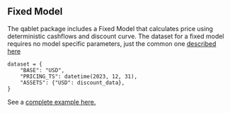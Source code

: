 ## Fixed Model

The qablet package includes a Fixed Model that calculates price using deterministic cashflows and discount curve.
The dataset for a fixed model requires no model specific parameters, just the common one [described here](../dataset.md)

```
dataset = {
    "BASE": "USD",
    "PRICING_TS": datetime(2023, 12, 31),
    "ASSETS": {"USD": discount_data},
}
```

See a [complete example here.](../quickstart.md#example-1-fixed-model)
